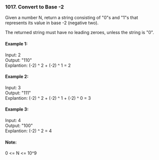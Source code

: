 ### 1017. Convert to Base -2

Given a number N, return a string consisting of "0"s and "1"s that represents its value in base -2 (negative two).

The returned string must have no leading zeroes, unless the string is "0".

 

#### Example 1:
Input: 2<br>
Output: "110"<br>
Explantion: (-2) ^ 2 + (-2) ^ 1 = 2<br>

#### Example 2:
Input: 3<br>
Output: "111"<br>
Explantion: (-2) ^ 2 + (-2) ^ 1 + (-2) ^ 0 = 3<br>

#### Example 3:
Input: 4<br>
Output: "100"<br>
Explantion: (-2) ^ 2 = 4
 
#### Note:
0 <= N <= 10^9
